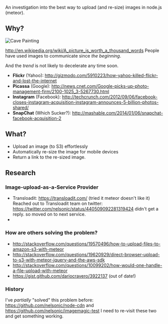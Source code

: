 An investigation into the best way to upload (and re-size) images in node.js (meteor).

## Why? 

![Cave Painting](https://raw.github.com/ideaq/ideaq.github.io/master/img/cave-painting.png "Cave Painting")

http://en.wikipedia.org/wiki/A_picture_is_worth_a_thousand_words
People have used images to communicate since *the beginning*.

And the *trend* is not likely to decelerate any time soon.

- **Flickr** (Yahoo): http://gizmodo.com/5910223/how-yahoo-killed-flickr-and-lost-the-internet
- **Picassa** (Google): http://news.cnet.com/Google-picks-up-photo-management-firm/2100-1025_3-5267730.html 
- **Instagram** (Facebook): http://techcrunch.com/2012/09/06/facebook-closes-instagram-acquisition-instagram-announces-5-billion-photos-shared/
- **SnapChat** (Which Sucker?): http://mashable.com/2014/01/06/snapchat-facebook-acquisition-2

## What?

- Upload an image (to S3) effortlessly
- Automatically re-size the image for mobile devices
- Return a link to the re-sized image.


## Research

### Image-upload-as-a-Service Provider

- Transloadit: https://transloadit.com/ (tried it meteor doesn't like it)
Reached out to Transloadit team on twitter: 
https://twitter.com/nelsonic/status/440509092281319424
didn't get a reply. so moved on to next service.
- 



### How are others solving the problem?

- http://stackoverflow.com/questions/19570496/how-to-upload-files-to-amazon-s3-with-meteor
- http://stackoverflow.com/questions/19620929/direct-browser-upload-to-s3-with-meteor-jquery-and-the-aws-sdk
- http://stackoverflow.com/questions/10099202/how-would-one-handle-a-file-upload-with-meteor
- https://gist.github.com/dariocravero/3922137 (out of date!)


### History

I've *partially* "solved" this problem before: 
https://github.com/nelsonic/node-cdn 
and https://github.com/nelsonic/imagemagic-test
I need to re-visit these two and get something working.
